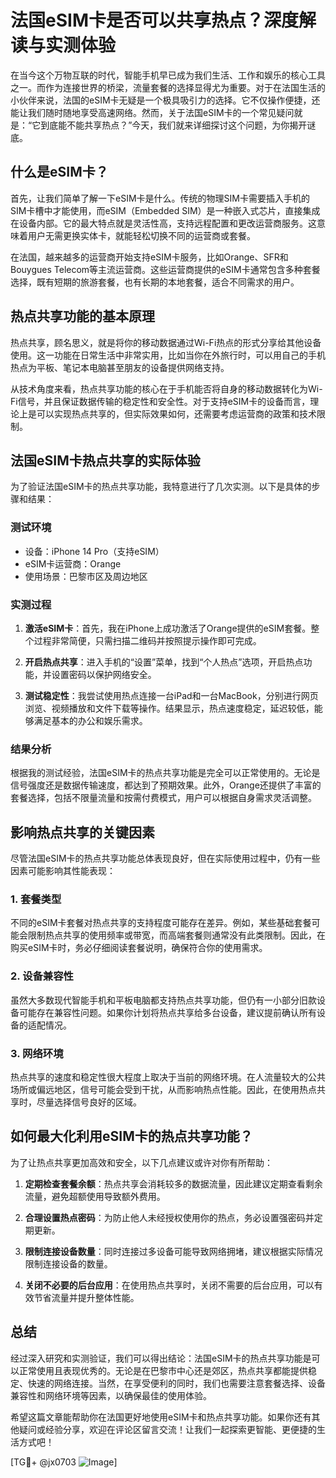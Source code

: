 # 法国eSIM卡是否可以共享热点？深度解读与实测体验

在当今这个万物互联的时代，智能手机早已成为我们生活、工作和娱乐的核心工具之一。而作为连接世界的桥梁，流量套餐的选择显得尤为重要。对于在法国生活的小伙伴来说，法国的eSIM卡无疑是一个极具吸引力的选择。它不仅操作便捷，还能让我们随时随地享受高速网络。然而，关于法国eSIM卡的一个常见疑问就是：“它到底能不能共享热点？”今天，我们就来详细探讨这个问题，为你揭开谜底。

## 什么是eSIM卡？

首先，让我们简单了解一下eSIM卡是什么。传统的物理SIM卡需要插入手机的SIM卡槽中才能使用，而eSIM（Embedded SIM）是一种嵌入式芯片，直接集成在设备内部。它的最大特点就是灵活性高，支持远程配置和更改运营商服务。这意味着用户无需更换实体卡，就能轻松切换不同的运营商或套餐。

在法国，越来越多的运营商开始支持eSIM卡服务，比如Orange、SFR和Bouygues Telecom等主流运营商。这些运营商提供的eSIM卡通常包含多种套餐选择，既有短期的旅游套餐，也有长期的本地套餐，适合不同需求的用户。

## 热点共享功能的基本原理

热点共享，顾名思义，就是将你的移动数据通过Wi-Fi热点的形式分享给其他设备使用。这一功能在日常生活中非常实用，比如当你在外旅行时，可以用自己的手机热点为平板、笔记本电脑甚至朋友的设备提供网络支持。

从技术角度来看，热点共享功能的核心在于手机能否将自身的移动数据转化为Wi-Fi信号，并且保证数据传输的稳定性和安全性。对于支持eSIM卡的设备而言，理论上是可以实现热点共享的，但实际效果如何，还需要考虑运营商的政策和技术限制。

## 法国eSIM卡热点共享的实际体验

为了验证法国eSIM卡的热点共享功能，我特意进行了几次实测。以下是具体的步骤和结果：

### 测试环境
- 设备：iPhone 14 Pro（支持eSIM）
- eSIM卡运营商：Orange
- 使用场景：巴黎市区及周边地区

### 实测过程
1. **激活eSIM卡**：首先，我在iPhone上成功激活了Orange提供的eSIM套餐。整个过程非常简便，只需扫描二维码并按照提示操作即可完成。
   
2. **开启热点共享**：进入手机的“设置”菜单，找到“个人热点”选项，开启热点功能，并设置密码以保护网络安全。

3. **测试稳定性**：我尝试使用热点连接一台iPad和一台MacBook，分别进行网页浏览、视频播放和文件下载等操作。结果显示，热点速度稳定，延迟较低，能够满足基本的办公和娱乐需求。

### 结果分析
根据我的测试经验，法国eSIM卡的热点共享功能是完全可以正常使用的。无论是信号强度还是数据传输速度，都达到了预期效果。此外，Orange还提供了丰富的套餐选择，包括不限量流量和按需付费模式，用户可以根据自身需求灵活调整。

## 影响热点共享的关键因素

尽管法国eSIM卡的热点共享功能总体表现良好，但在实际使用过程中，仍有一些因素可能影响其性能表现：

### 1. 套餐类型
不同的eSIM卡套餐对热点共享的支持程度可能存在差异。例如，某些基础套餐可能会限制热点共享的使用频率或带宽，而高端套餐则通常没有此类限制。因此，在购买eSIM卡时，务必仔细阅读套餐说明，确保符合你的使用需求。

### 2. 设备兼容性
虽然大多数现代智能手机和平板电脑都支持热点共享功能，但仍有一小部分旧款设备可能存在兼容性问题。如果你计划将热点共享给多台设备，建议提前确认所有设备的适配情况。

### 3. 网络环境
热点共享的速度和稳定性很大程度上取决于当前的网络环境。在人流量较大的公共场所或偏远地区，信号可能会受到干扰，从而影响热点性能。因此，在使用热点共享时，尽量选择信号良好的区域。

## 如何最大化利用eSIM卡的热点共享功能？

为了让热点共享更加高效和安全，以下几点建议或许对你有所帮助：

1. **定期检查套餐余额**：热点共享会消耗较多的数据流量，因此建议定期查看剩余流量，避免超额使用导致额外费用。

2. **合理设置热点密码**：为防止他人未经授权使用你的热点，务必设置强密码并定期更新。

3. **限制连接设备数量**：同时连接过多设备可能导致网络拥堵，建议根据实际情况限制连接设备的数量。

4. **关闭不必要的后台应用**：在使用热点共享时，关闭不需要的后台应用，可以有效节省流量并提升整体性能。

## 总结

经过深入研究和实测验证，我们可以得出结论：法国eSIM卡的热点共享功能是可以正常使用且表现优秀的。无论是在巴黎市中心还是郊区，热点共享都能提供稳定、快速的网络连接。当然，在享受便利的同时，我们也需要注意套餐选择、设备兼容性和网络环境等因素，以确保最佳的使用体验。

希望这篇文章能帮助你在法国更好地使用eSIM卡和热点共享功能。如果你还有其他疑问或经验分享，欢迎在评论区留言交流！让我们一起探索更智能、更便捷的生活方式吧！

[TG💪+ @jx0703 ![Image](https://github.com/user-attachments/assets/dbca1d08-cadb-493c-b0ec-ad6f7a83f270)]